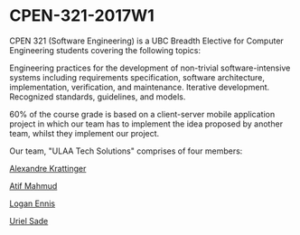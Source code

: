 # CPEN-321-2017W1

CPEN 321 (Software Engineering) is a UBC Breadth Elective for Computer Engineering students covering the following topics:

Engineering practices for the development of non-trivial software-intensive systems including requirements specification, software architecture, 
implementation, verification, and maintenance. Iterative development. Recognized standards, guidelines, and models. 

60% of the course grade is based on a client-server mobile application project in which our team has to implement the idea proposed by 
another team, whilst they implement our project. 

Our team, "ULAA Tech Solutions" comprises of four members:

[Alexandre Krattinger](https://github.com/krattinger)


[Atif Mahmud](https://github.com/AtifMahmud)


[Logan Ennis](https://github.com/loganennis)


[Uriel Sade](https://github.com/urielsade)
